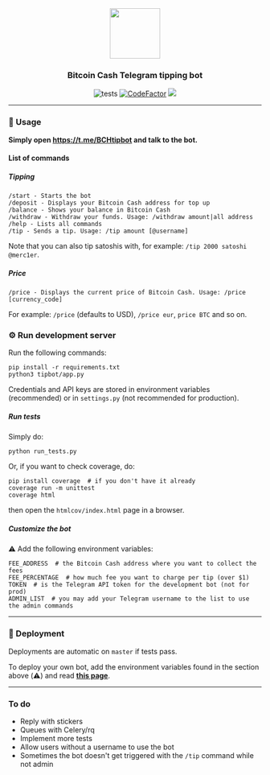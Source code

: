 <div align="center">
  <img src="tippie.png" width="100">
</div>

<div align="center">
  <h3>Bitcoin Cash Telegram tipping bot</h3>
</div>

<div align="center">
  <img src="https://github.com/merc1er/bchtipbot/workflows/Run%20tests/badge.svg" alt="tests">
  <a href="https://www.codefactor.io/repository/github/merc1er/bchtipbot"><img src="https://www.codefactor.io/repository/github/merc1er/bchtipbot/badge" alt="CodeFactor"></a>
  <a href="https://codecov.io/gh/merc1er/bchtipbot"><img src="https://codecov.io/gh/merc1er/bchtipbot/branch/master/graph/badge.svg?token=CIQBH8S6HA"></a>
</div>

---

### 📱 Usage

**Simply open https://t.me/BCHtipbot and talk to the bot.**

#### List of commands

##### Tipping

```
/start - Starts the bot
/deposit - Displays your Bitcoin Cash address for top up
/balance - Shows your balance in Bitcoin Cash
/withdraw - Withdraw your funds. Usage: /withdraw amount|all address
/help - Lists all commands
/tip - Sends a tip. Usage: /tip amount [@username]
```

Note that you can also tip satoshis with, for example: `/tip 2000 satoshi @merc1er`.

##### Price

```
/price - Displays the current price of Bitcoin Cash. Usage: /price [currency_code]
```

For example: `/price` (defaults to USD), `/price eur`, `price BTC` and so on.

### ⚙️ Run development server

Run the following commands:

```shell
pip install -r requirements.txt
python3 tipbot/app.py
```

Credentials and API keys are stored in environment variables (recommended) or in `settings.py` (not recommended for production).


##### Run tests

Simply do:

```shell
python run_tests.py
```

Or, if you want to check coverage, do:

```shell
pip install coverage  # if you don't have it already
coverage run -m unittest
coverage html
```

then open the `htmlcov/index.html` page in a browser.

##### Customize the bot

⚠️ Add the following environment variables:

```shell
FEE_ADDRESS  # the Bitcoin Cash address where you want to collect the fees
FEE_PERCENTAGE  # how much fee you want to charge per tip (over $1)
TOKEN  # is the Telegram API token for the development bot (not for prod)
ADMIN_LIST  # you may add your Telegram username to the list to use the admin commands
```

---

### 🚀 Deployment

Deployments are automatic on `master` if tests pass.

To deploy your own bot, add the environment variables found in the section above (⚠️) and read **[this page](https://github.com/python-telegram-bot/python-telegram-bot/wiki/Hosting-your-bot)**.

---

### To do

- Reply with stickers
- Queues with Celery/rq
- Implement more tests
- Allow users without a username to use the bot
- Sometimes the bot doesn't get triggered with the `/tip` command while not admin
